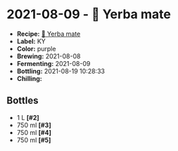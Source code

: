 # 2021-08-09 - 🌱 Yerba mate

* **Recipe:** [🌱 Yerba mate](../../recipes/mate.md)
* **Label:** KY
* **Color:** purple
* **Brewing:** 2021-08-08
* **Fermenting:** 2021-08-09
* **Bottling:** 2021-08-19 10:28:33
* **Chilling:**

## Bottles

* 1 L **[#2]**
* 750 ml **[#3]**
* 750 ml **[#4]**
* 750 ml **[#5]**
